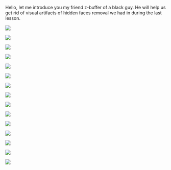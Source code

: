 Hello, let me introduce you my friend z-buffer of a black guy. He will help us get rid of visual artifacts of hidden faces removal we had in during the last lesson.

![](http://webloria.loria.fr/~sokolovd/cg-course/03-zbuffer/img/3f057a75601d8ac34555e72ea03ef711.png)


![](http://webloria.loria.fr/~sokolovd/cg-course/03-zbuffer/img/d493c52da4cabe9a057c26f696784956.png)

![](http://webloria.loria.fr/~sokolovd/cg-course/03-zbuffer/img/023668cb8ea97f59bf87d982c1e8b030.png)

![](http://webloria.loria.fr/~sokolovd/cg-course/03-zbuffer/img/d673f40bcadbe53f4b3cb29bbbcfb461.png)

![](http://webloria.loria.fr/~sokolovd/cg-course/03-zbuffer/img/3d4c4a1710b8e2558beb5c72ea52a61a.png)

![](http://webloria.loria.fr/~sokolovd/cg-course/03-zbuffer/img/20e9d8742d17979ec70e45cafacd63a5.png)

![](http://webloria.loria.fr/~sokolovd/cg-course/03-zbuffer/img/01694d604755b68c406998c03db374d9.png)

![](http://webloria.loria.fr/~sokolovd/cg-course/03-zbuffer/img/65ddaf2b4d87f9b80127ecc6b02d0f72.png)

![](http://webloria.loria.fr/~sokolovd/cg-course/03-zbuffer/img/6f081ac5fc77e2ec4bc733c945b16615.png)

![](http://webloria.loria.fr/~sokolovd/cg-course/03-zbuffer/img/bae97132fc4ae67584b46b03d7350944.png)

![](http://webloria.loria.fr/~sokolovd/cg-course/03-zbuffer/img/d6fdb1d49161923ac91796967afa766e.png)

![](http://webloria.loria.fr/~sokolovd/cg-course/03-zbuffer/img/8f430d7de76bdcbda73b8de2986fbe49.png)

![](http://webloria.loria.fr/~sokolovd/cg-course/03-zbuffer/img/24935d71a1b0023ee3cb48934fae175d.png)

![](http://webloria.loria.fr/~sokolovd/cg-course/03-zbuffer/img/f93a1fc1cbaebb9c4670ae0003e62947.png)

![](http://webloria.loria.fr/~sokolovd/cg-course/03-zbuffer/img/73714966ad4a4377b8c4df60bef03777.png)
